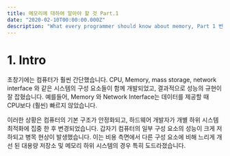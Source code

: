 ```yaml
---
title: 메모리에 대하여 알아야 할 것 Part.1
date: "2020-02-10T00:00:00.000Z"
description: "What every programmer should know about memory, Part 1 번역"
---
```


# 1. Intro
초창기에는 컴퓨터가 훨씬 간단했습니다. CPU, Memory, mass storage, network interface 와 같은 시스템의 구성 요소들이 함께 개발되었고, 결과적으로 성능의 규현이 잘 잡혔습니다. 예를들어, Memory 와 Network Interface는 데이터를 제공할 때 CPU보다 (훨씬) 빠르지 않았습니다.

이러한 상황은 컴퓨터의 기본 구조가 안정화되고, 하드웨어 개발자가 개별 하위 시스템 최적화에 집중 한 후 변경되었습니다. 갑자기 컴퓨터의 일부 구성 요소의 성능이 크게 저하되고 병목 현상이 발생했습니다. 이는 비용 측면에서 다른 구성 요소에 비해 느리게 개선 된 대용량 저장소 및 메모리 하위 시스템의 경우 특히 도드라졌습니다.
